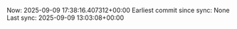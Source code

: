 Now: 2025-09-09 17:38:16.407312+00:00 Earliest commit since sync: None Last sync: 2025-09-09 13:03:08+00:00
